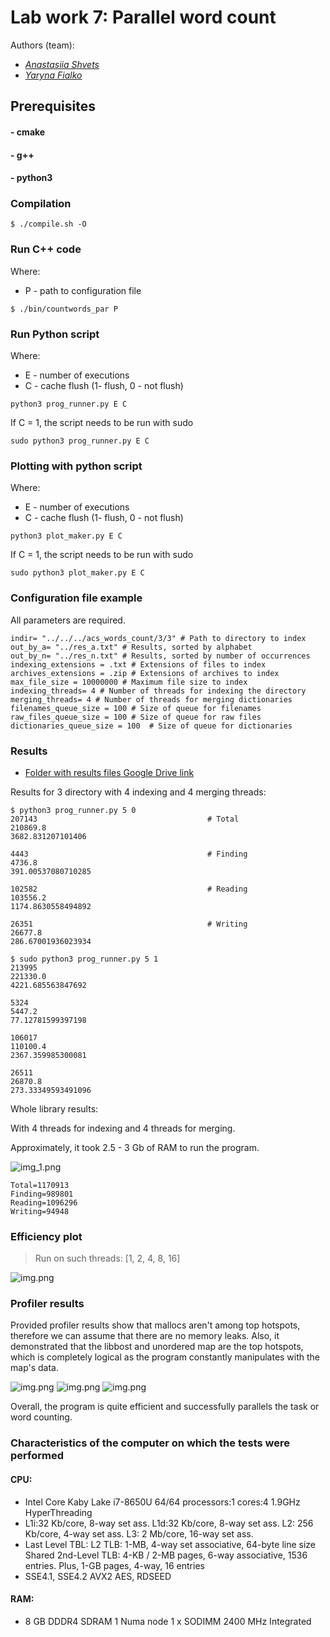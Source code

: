 # Lab work 7: Parallel word count
Authors (team):
- <a href="https://github.com/shnasta">_Anastasiia Shvets_</a>
- <a href="https://github.com/YarynaFialko">_Yaryna Fialko_</a><br>
## Prerequisites

#### - cmake
#### - g++
#### - python3

### Compilation

```
$ ./compile.sh -O
```

### Run C++ code
Where:
* P - path to configuration file
```
$ ./bin/countwords_par P
```

### Run Python script
Where: 
* E - number of executions
* C - cache flush (1- flush, 0 - not flush)
```
python3 prog_runner.py E C
```
If C = 1, the script needs to be run with sudo
```
sudo python3 prog_runner.py E C
```


### Plotting with python script
Where: 
* E - number of executions
* C - cache flush (1- flush, 0 - not flush)
```
python3 plot_maker.py E C
```
If C = 1, the script needs to be run with sudo
```
sudo python3 plot_maker.py E C
```


### Configuration file example
All parameters are required. 
```
indir= "../../../acs_words_count/3/3" # Path to directory to index
out_by_a= "../res_a.txt" # Results, sorted by alphabet
out_by_n= "../res_n.txt" # Results, sorted by number of occurrences
indexing_extensions = .txt # Extensions of files to index
archives_extensions = .zip # Extensions of archives to index
max_file_size = 10000000 # Maximum file size to index
indexing_threads= 4 # Number of threads for indexing the directory
merging_threads= 4 # Number of threads for merging dictionaries
filenames_queue_size = 100 # Size of queue for filenames
raw_files_queue_size = 100 # Size of queue for raw files
dictionaries_queue_size = 100  # Size of queue for dictionaries
```


### Results
- [Folder with results files Google Drive link](https://drive.google.com/drive/folders/1hl6GoC3R3cQ9kz_kI0_n6uCndc-LTZVU?usp=share_link)

Results for 3 directory with 4 indexing and 4 merging threads:
```angular2html
$ python3 prog_runner.py 5 0
207143                                      # Total
210869.8
3682.831207101406

4443                                        # Finding
4736.8
391.00537080710285

102582                                      # Reading
103556.2
1174.8630558494892

26351                                       # Writing
26677.8
286.67001936023934
```

```angular2html
$ sudo python3 prog_runner.py 5 1
213995
221330.0
4221.685563847692

5324
5447.2
77.12781599397198

106017
110100.4
2367.359985300081

26511
26870.8
273.33349593491096
```

Whole library results:

With 4 threads for indexing and 4 threads for merging.

Approximately, it took 2.5 - 3 Gb of RAM to run the program.

![img_1.png](img/img_1.png)

```angular2html
Total=1170913
Finding=989801
Reading=1096296
Writing=94948
```

### Efficiency plot

> Run on such threads: [1, 2, 4, 8, 16]

![img.png](img/res_plot.png)

### Profiler results

Provided profiler results show that mallocs aren't among top hotspots, therefore we can assume that there are no memory leaks.
Also, it demonstrated that the libbost and unordered map are the top hotspots, which is completely logical as the program constantly manipulates with the map's data.

![img.png](img/img.png)
![img.png](img/img2.png)
![img.png](img/img3.png)

Overall, the program is quite efficient and successfully parallels the task or word counting.


###  Characteristics of the computer on which the tests were performed
#### CPU:
- Intel Core Kaby Lake i7-8650U 64/64  processors:1 cores:4 1.9GHz HyperThreading
- L1i:32 Kb/core, 8-way set ass. L1d:32 Kb/core, 8-way set ass. L2: 256 Kb/core, 4-way set ass. L3: 2 Mb/core, 16-way set ass.
- Last Level TBL: L2 TLB: 1-MB, 4-way set associative, 64-byte line size Shared 2nd-Level TLB: 4-KB / 2-MB pages, 6-way associative, 1536 entries. Plus, 1-GB pages, 4-way, 16 entries
- SSE4.1, SSE4.2 AVX2 AES, RDSEED
#### RAM:
- 8 GB DDDR4 SDRAM  1 Numa node 1 x SODIMM 2400 MHz Integrated

